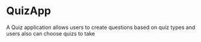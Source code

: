 # QuizApp
 A Quiz application allows users to create questions based on quiz types and users also can choose quizs to take
